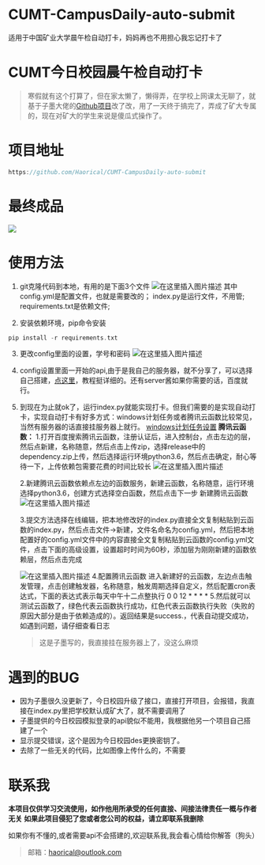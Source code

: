 # CUMT-CampusDaily-auto-submit
适用于中国矿业大学晨午检自动打卡，妈妈再也不用担心我忘记打卡了

# CUMT今日校园晨午检自动打卡

>寒假就有这个打算了，但在家太懒了，懒得弄，在学校上网课太无聊了，就基于子墨大佬的[Github项目](https://github.com/ZimoLoveShuang/auto-submit)改了改，用了一天终于搞完了，弄成了矿大专属的，现在对矿大的学生来说是傻瓜式操作了。

# 项目地址
```c
https://github.com/Haorical/CUMT-CampusDaily-auto-submit
```

# 最终成品
![](https://img-blog.csdnimg.cn/20210310174220497.png?x-oss-process=image/watermark,type_ZmFuZ3poZW5naGVpdGk,shadow_10,text_aHR0cHM6Ly9ibG9nLmNzZG4ubmV0L20wXzUwMDM4MjEx,size_16,color_FFFFFF,t_70)


# 使用方法
1.  git克隆代码到本地，有用的是下面3个文件
![在这里插入图片描述](https://img-blog.csdnimg.cn/20210310174431200.png)
其中config.yml是配置文件，也就是需要改的；
index.py是运行文件，不用管;
requirements.txt是依赖文件;

2. 安装依赖环境，pip命令安装
```c
pip install -r requirements.txt
```
3. 更改config里面的设置，学号和密码
![在这里插入图片描述](https://img-blog.csdnimg.cn/2021031017573045.png)
4. config设置里面一开始的api,由于是我自己的服务器，就不分享了，可以选择自己搭建，[点这里](https://blog.zimo.wiki/posts/6c809f81/)，教程挺详细的。还有server酱如果你需要的话，百度就行。
5. 到现在为止就ok了，运行index.py就能实现打卡。但我们需要的是实现自动打卡，实现自动打卡有好多方式：windows计划任务或者腾讯云函数比较常见，当然有服务器的话直接挂服务器上就行。
[windows计划任务设置](https://jingyan.baidu.com/article/154b463130041128ca8f41c7.html)
**腾讯云函数：**
1.打开百度搜索腾讯云函数，注册认证后，进入控制台，点击左边的层，然后点新建，名称随意，然后点击上传zip，选择release中的dependency.zip上传，然后选择运行环境python3.6，然后点击确定，耐心等待一下，上传依赖包需要花费的时间比较长 
![在这里插入图片描述](https://img-blog.csdnimg.cn/20210310181911184.png?x-oss-process=image/watermark,type_ZmFuZ3poZW5naGVpdGk,shadow_10,text_aHR0cHM6Ly9ibG9nLmNzZG4ubmV0L20wXzUwMDM4MjEx,size_16,color_FFFFFF,t_70)

	2.新建腾讯云函数依赖点左边的函数服务，新建云函数，名称随意，运行环境选择python3.6，创建方式选择空白函数，然后点击下一步 新建腾讯云函数
![在这里插入图片描述](https://img-blog.csdnimg.cn/20210310182002675.png?x-oss-process=image/watermark,type_ZmFuZ3poZW5naGVpdGk,shadow_10,text_aHR0cHM6Ly9ibG9nLmNzZG4ubmV0L20wXzUwMDM4MjEx,size_16,color_FFFFFF,t_70)

	3.提交方法选择在线编辑，把本地修改好的index.py直接全文复制粘贴到云函数的index.py，然后点击文件->新建，文件名命名为config.yml，然后把本地配置好的config.yml文件中的内容直接全文复制粘贴到云函数的config.yml文件，点击下面的高级设置，设置超时时间为60秒，添加层为刚刚新建的函数依赖层，然后点击完成

	![在这里插入图片描述](https://img-blog.csdnimg.cn/20210310182013762.png?x-oss-process=image/watermark,type_ZmFuZ3poZW5naGVpdGk,shadow_10,text_aHR0cHM6Ly9ibG9nLmNzZG4ubmV0L20wXzUwMDM4MjEx,size_16,color_FFFFFF,t_70)
	4.配置腾讯云函数
	进入新建好的云函数，左边点击触发管理，点击创建触发器，名称随意，触发周期选择自定义，然后配置cron表达式，下面的表达式表示每天中午十二点整执行
0 0 12 * * * *
	5.然后就可以测试云函数了，绿色代表云函数执行成功，红色代表云函数执行失败（失败的原因大部分是由于依赖造成的）。返回结果是success.，代表自动提交成功，如遇到问题，请仔细查看日志
	>这是子墨写的，我直接挂在服务器上了，没这么麻烦

# 遇到的BUG

 - 因为子墨很久没更新了，今日校园升级了接口，直接打开项目，会报错，我直接在index.py里把学校默认成矿大了，就不需要调用了
 - 子墨提供的今日校园模拟登录的api貌似不能用，我根据他另一个项目自己搭建了一个
 - 显示提交错误，这个是因为今日校园des更换密钥了。
 - 去除了一些无关的代码，比如图像上传什么的，不需要

# 联系我
**本项目仅供学习交流使用，如作他用所承受的任何直接、间接法律责任一概与作者无关**
**如果此项目侵犯了您或者您公司的权益，请立即联系我删除**

如果你有不懂的,或者需要api不会搭建的,欢迎联系我,我会看心情给你解答（狗头）
>邮箱：haorical@outlook.com

